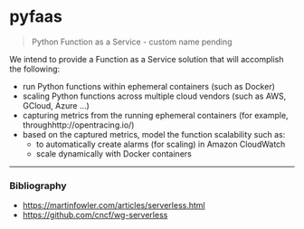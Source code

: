 # pyfaas
> Python Function as a Service - custom name pending

We intend to provide a Function as a Service solution that will accomplish the following:
+ run Python functions within ephemeral containers (such as Docker)
+ scaling Python functions across multiple cloud vendors (such as AWS, GCloud, Azure ...)
+ capturing metrics from the running ephemeral containers (for example, throughhttp://opentracing.io/)
+ based on the captured metrics, model the function scalability such as:
  + to automatically create alarms (for scaling) in Amazon CloudWatch
  + scale dynamically with Docker containers


---

### Bibliography
+ https://martinfowler.com/articles/serverless.html
+ https://github.com/cncf/wg-serverless
